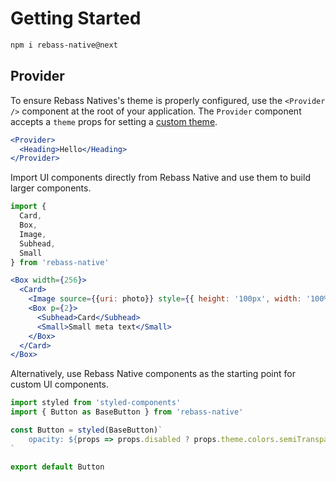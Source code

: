 
# Getting Started

```sh
npm i rebass-native@next
```

## Provider

To ensure Rebass Natives's theme is properly configured, use the `<Provider />` component at the root of your application.
The `Provider` component accepts a `theme` props for setting a [custom theme][theming].

```.jsx
<Provider>
  <Heading>Hello</Heading>
</Provider>
```

Import UI components directly from Rebass Native and use them to build larger components.

```js
import {
  Card,
  Box,
  Image,
  Subhead,
  Small
} from 'rebass-native'
```

```.jsx
<Box width={256}>
  <Card>
    <Image source={{uri: photo}} style={{ height: '100px', width: '100%' }}/>
    <Box p={2}>
      <Subhead>Card</Subhead>
      <Small>Small meta text</Small>
    </Box>
  </Card>
</Box>
```

Alternatively, use Rebass Native components as the starting point for custom UI components.

```jsx
import styled from 'styled-components'
import { Button as BaseButton } from 'rebass-native'

const Button = styled(BaseButton)`
    opacity: ${props => props.disabled ? props.theme.colors.semiTransparent : 1};
`

export default Button
```

[theming]: theming.md
[grid-styled]: https://github.com/jxnblk/grid-styled